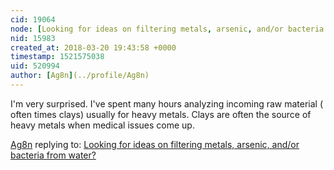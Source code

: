 ```yaml
---
cid: 19064
node: [Looking for ideas on filtering metals, arsenic, and/or bacteria from water?](../notes/stevie/03-20-2018/looking-for-ideas-on-filtering-metals-arsenic-and-or-bacteria-from-water)
nid: 15983
created_at: 2018-03-20 19:43:58 +0000
timestamp: 1521575038
uid: 520994
author: [Ag8n](../profile/Ag8n)
---
```


I'm very surprised.  I've spent many hours analyzing incoming raw material ( often times clays) usually for heavy metals.  Clays are often the source of heavy metals when medical issues come up. 

[Ag8n](../profile/Ag8n) replying to: [Looking for ideas on filtering metals, arsenic, and/or bacteria from water?](../notes/stevie/03-20-2018/looking-for-ideas-on-filtering-metals-arsenic-and-or-bacteria-from-water)

